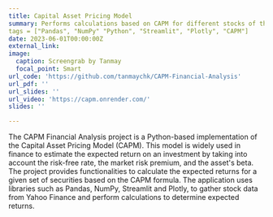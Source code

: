 ```yaml
---
title: Capital Asset Pricing Model
summary: Performs calculations based on CAPM for different stocks of the S&P 500
tags = ["Pandas", "NumPy" "Python", "Streamlit", "Plotly", "CAPM"]
date: 2023-06-01T00:00:00Z
external_link: 
image:
  caption: Screengrab by Tanmay
  focal_point: Smart
url_code: 'https://github.com/tanmaychk/CAPM-Financial-Analysis'
url_pdf: ''
url_slides: ''
url_video: 'https://capm.onrender.com/'
slides: ''

---
```

The CAPM Financial Analysis project is a Python-based implementation of the Capital Asset Pricing Model (CAPM). This model is widely used in finance to estimate the expected return on an investment by taking into account the risk-free rate, the market risk premium, and the asset's beta. The project provides functionalities to calculate the expected returns for a given set of securities based on the CAPM formula.
The application uses libraries such as Pandas, NumPy, Streamlit and Plotly, to gather stock data from Yahoo Finance and perform calculations to determine expected returns.
